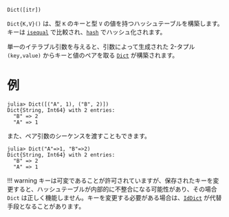 ```
Dict([itr])
```

`Dict{K,V}()` は、型 `K` のキーと型 `V` の値を持つハッシュテーブルを構築します。キーは [`isequal`](@ref) で比較され、[`hash`](@ref) でハッシュ化されます。

単一のイテラブル引数を与えると、引数によって生成された 2-タプル `(key,value)` からキーと値のペアを取る [`Dict`](@ref) が構築されます。

# 例

```jldoctest
julia> Dict([("A", 1), ("B", 2)])
Dict{String, Int64} with 2 entries:
  "B" => 2
  "A" => 1
```

また、ペア引数のシーケンスを渡すこともできます。

```jldoctest
julia> Dict("A"=>1, "B"=>2)
Dict{String, Int64} with 2 entries:
  "B" => 2
  "A" => 1
```

!!! warning
    キーは可変であることが許可されていますが、保存されたキーを変更すると、ハッシュテーブルが内部的に不整合になる可能性があり、その場合 `Dict` は正しく機能しません。キーを変更する必要がある場合は、[`IdDict`](@ref) が代替手段となることがあります。

